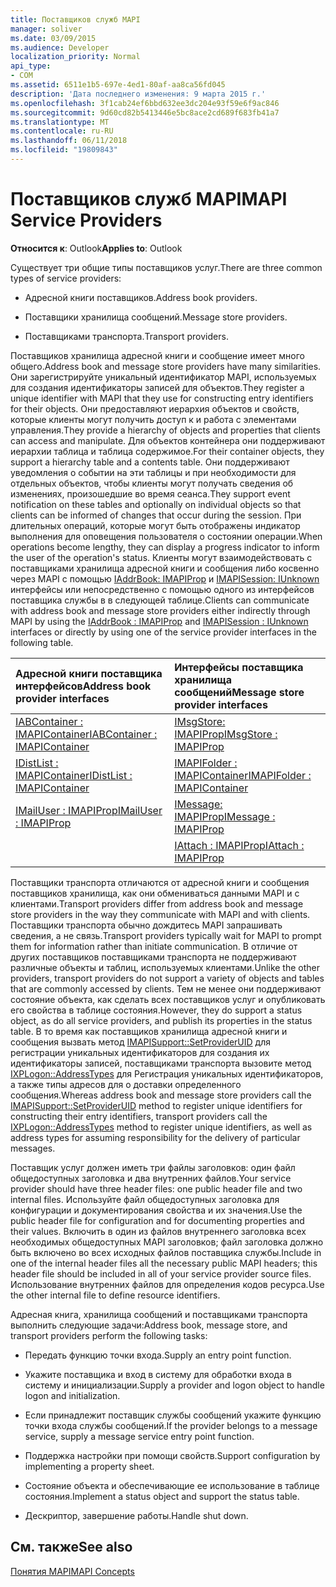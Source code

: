 ```yaml
---
title: Поставщиков служб MAPI
manager: soliver
ms.date: 03/09/2015
ms.audience: Developer
localization_priority: Normal
api_type:
- COM
ms.assetid: 6511e1b5-697e-4ed1-80af-aa8ca56fd045
description: 'Дата последнего изменения: 9 марта 2015 г.'
ms.openlocfilehash: 3f1cab24ef6bbd632ee3dc204e93f59e6f9ac846
ms.sourcegitcommit: 9d60cd82b5413446e5bc8ace2cd689f683fb41a7
ms.translationtype: MT
ms.contentlocale: ru-RU
ms.lasthandoff: 06/11/2018
ms.locfileid: "19809843"
---
```

# <a name="mapi-service-providers"></a><span data-ttu-id="47953-103">Поставщиков служб MAPI</span><span class="sxs-lookup"><span data-stu-id="47953-103">MAPI Service Providers</span></span>

  
  
<span data-ttu-id="47953-104">**Относится к**: Outlook</span><span class="sxs-lookup"><span data-stu-id="47953-104">**Applies to**: Outlook</span></span> 
  
<span data-ttu-id="47953-105">Существует три общие типы поставщиков услуг.</span><span class="sxs-lookup"><span data-stu-id="47953-105">There are three common types of service providers:</span></span>
  
- <span data-ttu-id="47953-106">Адресной книги поставщиков.</span><span class="sxs-lookup"><span data-stu-id="47953-106">Address book providers.</span></span>
    
- <span data-ttu-id="47953-107">Поставщики хранилища сообщений.</span><span class="sxs-lookup"><span data-stu-id="47953-107">Message store providers.</span></span>
    
- <span data-ttu-id="47953-108">Поставщиками транспорта.</span><span class="sxs-lookup"><span data-stu-id="47953-108">Transport providers.</span></span>
    
<span data-ttu-id="47953-109">Поставщиков хранилища адресной книги и сообщение имеет много общего.</span><span class="sxs-lookup"><span data-stu-id="47953-109">Address book and message store providers have many similarities.</span></span> <span data-ttu-id="47953-110">Они зарегистрируйте уникальный идентификатор MAPI, используемых для создания идентификаторы записей для объектов.</span><span class="sxs-lookup"><span data-stu-id="47953-110">They register a unique identifier with MAPI that they use for constructing entry identifiers for their objects.</span></span> <span data-ttu-id="47953-111">Они предоставляют иерархия объектов и свойств, которые клиенты могут получить доступ к и работа с элементами управления.</span><span class="sxs-lookup"><span data-stu-id="47953-111">They provide a hierarchy of objects and properties that clients can access and manipulate.</span></span> <span data-ttu-id="47953-112">Для объектов контейнера они поддерживают иерархии таблица и таблица содержимое.</span><span class="sxs-lookup"><span data-stu-id="47953-112">For their container objects, they support a hierarchy table and a contents table.</span></span> <span data-ttu-id="47953-113">Они поддерживают уведомления о событии на эти таблицы и при необходимости для отдельных объектов, чтобы клиенты могут получать сведения об изменениях, произошедшие во время сеанса.</span><span class="sxs-lookup"><span data-stu-id="47953-113">They support event notification on these tables and optionally on individual objects so that clients can be informed of changes that occur during the session.</span></span> <span data-ttu-id="47953-114">При длительных операций, которые могут быть отображены индикатор выполнения для оповещения пользователя о состоянии операции.</span><span class="sxs-lookup"><span data-stu-id="47953-114">When operations become lengthy, they can display a progress indicator to inform the user of the operation's status.</span></span> <span data-ttu-id="47953-115">Клиенты могут взаимодействовать с поставщиками хранилища адресной книги и сообщения либо косвенно через MAPI с помощью [IAddrBook: IMAPIProp](iaddrbookimapiprop.md) и [IMAPISession: IUnknown](imapisessioniunknown.md) интерфейсы или непосредственно с помощью одного из интерфейсов поставщика службы в в следующей таблице.</span><span class="sxs-lookup"><span data-stu-id="47953-115">Clients can communicate with address book and message store providers either indirectly through MAPI by using the [IAddrBook : IMAPIProp](iaddrbookimapiprop.md) and [IMAPISession : IUnknown](imapisessioniunknown.md) interfaces or directly by using one of the service provider interfaces in the following table.</span></span> 
  
|<span data-ttu-id="47953-116">**Адресной книги поставщика интерфейсов**</span><span class="sxs-lookup"><span data-stu-id="47953-116">**Address book provider interfaces**</span></span>|<span data-ttu-id="47953-117">**Интерфейсы поставщика хранилища сообщений**</span><span class="sxs-lookup"><span data-stu-id="47953-117">**Message store provider interfaces**</span></span>|
|:-----|:-----|
|[<span data-ttu-id="47953-118">IABContainer : IMAPIContainer</span><span class="sxs-lookup"><span data-stu-id="47953-118">IABContainer : IMAPIContainer</span></span>](iabcontainerimapicontainer.md) <br/> |[<span data-ttu-id="47953-119">IMsgStore: IMAPIProp</span><span class="sxs-lookup"><span data-stu-id="47953-119">IMsgStore : IMAPIProp</span></span>](imsgstoreimapiprop.md) <br/> |
|[<span data-ttu-id="47953-120">IDistList : IMAPIContainer</span><span class="sxs-lookup"><span data-stu-id="47953-120">IDistList : IMAPIContainer</span></span>](idistlistimapicontainer.md) <br/> |[<span data-ttu-id="47953-121">IMAPIFolder : IMAPIContainer</span><span class="sxs-lookup"><span data-stu-id="47953-121">IMAPIFolder : IMAPIContainer</span></span>](imapifolderimapicontainer.md) <br/> |
|[<span data-ttu-id="47953-122">IMailUser : IMAPIProp</span><span class="sxs-lookup"><span data-stu-id="47953-122">IMailUser : IMAPIProp</span></span>](imailuserimapiprop.md) <br/> |[<span data-ttu-id="47953-123">IMessage: IMAPIProp</span><span class="sxs-lookup"><span data-stu-id="47953-123">IMessage : IMAPIProp</span></span>](imessageimapiprop.md) <br/> |
| <br/> |[<span data-ttu-id="47953-124">IAttach : IMAPIProp</span><span class="sxs-lookup"><span data-stu-id="47953-124">IAttach : IMAPIProp</span></span>](iattachimapiprop.md) <br/> |
   
<span data-ttu-id="47953-125">Поставщики транспорта отличаются от адресной книги и сообщения поставщиков хранилища, как они обмениваться данными MAPI и с клиентами.</span><span class="sxs-lookup"><span data-stu-id="47953-125">Transport providers differ from address book and message store providers in the way they communicate with MAPI and with clients.</span></span> <span data-ttu-id="47953-126">Поставщики транспорта обычно дождитесь MAPI запрашивать сведения, а не связь.</span><span class="sxs-lookup"><span data-stu-id="47953-126">Transport providers typically wait for MAPI to prompt them for information rather than initiate communication.</span></span> <span data-ttu-id="47953-127">В отличие от других поставщиков поставщиками транспорта не поддерживают различные объекты и таблиц, используемых клиентами.</span><span class="sxs-lookup"><span data-stu-id="47953-127">Unlike the other providers, transport providers do not support a variety of objects and tables that are commonly accessed by clients.</span></span> <span data-ttu-id="47953-128">Тем не менее они поддерживают состояние объекта, как сделать всех поставщиков услуг и опубликовать его свойства в таблице состояния.</span><span class="sxs-lookup"><span data-stu-id="47953-128">However, they do support a status object, as do all service providers, and publish its properties in the status table.</span></span> <span data-ttu-id="47953-129">В то время как поставщиков хранилища адресной книги и сообщения вызвать метод [IMAPISupport::SetProviderUID](imapisupport-setprovideruid.md) для регистрации уникальных идентификаторов для создания их идентификаторы записей, поставщиками транспорта вызовите метод [IXPLogon::AddressTypes](ixplogon-addresstypes.md) для Регистрация уникальных идентификаторов, а также типы адресов для о доставки определенного сообщения.</span><span class="sxs-lookup"><span data-stu-id="47953-129">Whereas address book and message store providers call the [IMAPISupport::SetProviderUID](imapisupport-setprovideruid.md) method to register unique identifiers for constructing their entry identifiers, transport providers call the [IXPLogon::AddressTypes](ixplogon-addresstypes.md) method to register unique identifiers, as well as address types for assuming responsibility for the delivery of particular messages.</span></span> 
  
<span data-ttu-id="47953-130">Поставщик услуг должен иметь три файлы заголовков: один файл общедоступных заголовка и два внутренних файлов.</span><span class="sxs-lookup"><span data-stu-id="47953-130">Your service provider should have three header files: one public header file and two internal files.</span></span> <span data-ttu-id="47953-131">Используйте файл общедоступных заголовка для конфигурации и документирования свойства и их значения.</span><span class="sxs-lookup"><span data-stu-id="47953-131">Use the public header file for configuration and for documenting properties and their values.</span></span> <span data-ttu-id="47953-132">Включить в один из файлов внутреннего заголовка всех необходимых общедоступных MAPI заголовков; файл заголовка должно быть включено во всех исходных файлов поставщика службы.</span><span class="sxs-lookup"><span data-stu-id="47953-132">Include in one of the internal header files all the necessary public MAPI headers; this header file should be included in all of your service provider source files.</span></span> <span data-ttu-id="47953-133">Использование внутренних файлов для определения кодов ресурса.</span><span class="sxs-lookup"><span data-stu-id="47953-133">Use the other internal file to define resource identifiers.</span></span>
  
<span data-ttu-id="47953-134">Адресная книга, хранилища сообщений и поставщиками транспорта выполнить следующие задачи:</span><span class="sxs-lookup"><span data-stu-id="47953-134">Address book, message store, and transport providers perform the following tasks:</span></span>
  
- <span data-ttu-id="47953-135">Передать функцию точки входа.</span><span class="sxs-lookup"><span data-stu-id="47953-135">Supply an entry point function.</span></span> 
    
- <span data-ttu-id="47953-136">Укажите поставщика и вход в систему для обработки входа в систему и инициализации.</span><span class="sxs-lookup"><span data-stu-id="47953-136">Supply a provider and logon object to handle logon and initialization.</span></span> 
    
- <span data-ttu-id="47953-137">Если принадлежит поставщик службы сообщений укажите функцию точки входа службы сообщений.</span><span class="sxs-lookup"><span data-stu-id="47953-137">If the provider belongs to a message service, supply a message service entry point function.</span></span> 
    
- <span data-ttu-id="47953-138">Поддержка настройки при помощи свойств.</span><span class="sxs-lookup"><span data-stu-id="47953-138">Support configuration by implementing a property sheet.</span></span>
    
- <span data-ttu-id="47953-139">Состояние объекта и обеспечивающие ее использование в таблице состояния.</span><span class="sxs-lookup"><span data-stu-id="47953-139">Implement a status object and support the status table.</span></span> 
    
- <span data-ttu-id="47953-140">Дескриптор, завершение работы.</span><span class="sxs-lookup"><span data-stu-id="47953-140">Handle shut down.</span></span>
    
## <a name="see-also"></a><span data-ttu-id="47953-141">См. также</span><span class="sxs-lookup"><span data-stu-id="47953-141">See also</span></span>



[<span data-ttu-id="47953-142">Понятия MAPI</span><span class="sxs-lookup"><span data-stu-id="47953-142">MAPI Concepts</span></span>](mapi-concepts.md)

